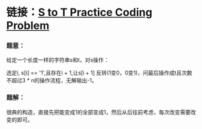 # 链接：[S to T Practice Coding Problem](https://www.codechef.com/problems/STOT)





### 题意：

给定一个长度一样的字符串s和t，对s操作：

选定i, s[i] == '1',且存在i + 1,让s[i + 1] 反转(1变0，0变1)，问最后操作成t且次数不超过3 * n的操作流程，无解输出-1。 



### 题解：

很典的构造，直接先把能变成1的全部变成1，然后从后往前考虑，每次改变需要改变的即可。